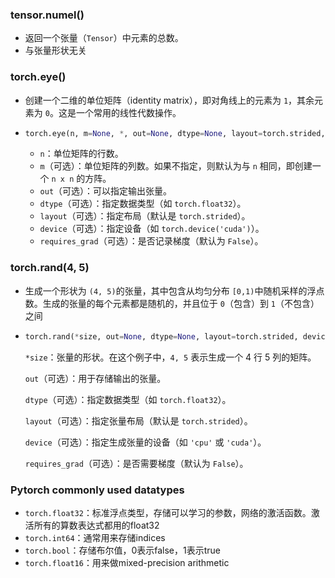 ### tensor.numel()

- 返回一个张量（`Tensor`）中元素的总数。
- 与张量形状无关

### torch.eye()

- 创建一个二维的单位矩阵（identity matrix），即对角线上的元素为 `1`，其余元素为 `0`。这是一个常用的线性代数操作。

- ```python
  torch.eye(n, m=None, *, out=None, dtype=None, layout=torch.strided, device=None, requires_grad=False)
  ```

  - `n`：单位矩阵的行数。
  - `m`（可选）：单位矩阵的列数。如果不指定，则默认为与 `n` 相同，即创建一个 `n x n` 的方阵。
  - `out`（可选）：可以指定输出张量。
  - `dtype`（可选）：指定数据类型（如 `torch.float32`）。
  - `layout`（可选）：指定布局（默认是 `torch.strided`）。
  - `device`（可选）：指定设备（如 `torch.device('cuda')`）。
  - `requires_grad`（可选）：是否记录梯度（默认为 `False`）。

### torch.rand(4, 5)

- 生成一个形状为 `(4, 5)`的张量，其中包含从均匀分布 `[0,1)`中随机采样的浮点数。生成的张量的每个元素都是随机的，并且位于 `0`（包含）到 `1`（不包含）之间

- ```python
  torch.rand(*size, out=None, dtype=None, layout=torch.strided, device=None, requires_grad=False)
  ```

  `*size`：张量的形状。在这个例子中，`4, 5` 表示生成一个 4 行 5 列的矩阵。

  `out`（可选）：用于存储输出的张量。

  `dtype`（可选）：指定数据类型（如 `torch.float32`）。

  `layout`（可选）：指定张量布局（默认是 `torch.strided`）。

  `device`（可选）：指定生成张量的设备（如 `'cpu'` 或 `'cuda'`）。

  `requires_grad`（可选）：是否需要梯度（默认为 `False`）。

### Pytorch commonly used datatypes

- `torch.float32`：标准浮点类型，存储可以学习的参数，网络的激活函数。激活所有的算数表达式都用的float32
- `torch.int64`：通常用来存储indices
- `torch.bool`：存储布尔值，0表示false，1表示true
- `torch.float16`：用来做mixed-precision arithmetic



